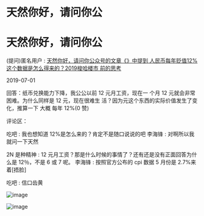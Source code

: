 # 天然你好，请问你公

# 天然你好，请问你公

(提问)匿名用户 : [天然你好，请问你公众号的文章《》中提到 人民币每年贬值](https://wx.zsxq.com/mweb/views/weread/search.html?keyword=2019%E6%A2%AD%E5%93%88%E6%A5%BC%E5%B8%82%E5%89%8D%E7%9A%84%E6%80%9D%E8%80%83)[12%](https://wx.zsxq.com/mweb/views/weread/search.html?keyword=2019%E6%A2%AD%E5%93%88%E6%A5%BC%E5%B8%82%E5%89%8D%E7%9A%84%E6%80%9D%E8%80%83)[这个数据是怎么得来的？](https://wx.zsxq.com/mweb/views/weread/search.html?keyword=2019%E6%A2%AD%E5%93%88%E6%A5%BC%E5%B8%82%E5%89%8D%E7%9A%84%E6%80%9D%E8%80%83)[2019](https://wx.zsxq.com/mweb/views/weread/search.html?keyword=2019%E6%A2%AD%E5%93%88%E6%A5%BC%E5%B8%82%E5%89%8D%E7%9A%84%E6%80%9D%E8%80%83)[梭哈楼市 前的思考](https://wx.zsxq.com/mweb/views/weread/search.html?keyword=2019%E6%A2%AD%E5%93%88%E6%A5%BC%E5%B8%82%E5%89%8D%E7%9A%84%E6%80%9D%E8%80%83)

2019-07-01

回答：纸币兑换能力下降，我公公以前 12 元月工资，现在一 个月 12 元就会非常困难。为什么同样是 12 元，现在很难生 活？因为元这个东西的实际价值发生了变化，推算一下 大概 每年 12%(0 赞)

评论区：

吃吧 : 我也想知道 12%是怎么来的？肯定不是随口说说的吧 李海锋 : 对啊所以我就问一下天然

2N 是种精神 : 12 元月工资？那是什么时候的事情了？还有还是没有正面回答为什么是 12％，不是 6 或 7 呢。 李海锋 : 按照官方公布的 cpi 数据 5 月份是 2.7%来着[捂脸]

吃吧 : 信口齿黄

![image](img/Image_0372.png)

![image](img/Image_0381.png)